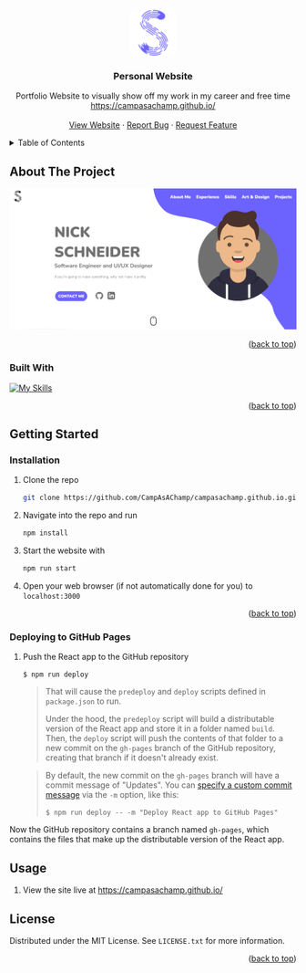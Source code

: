 <div id="top"></div>

<!-- PROJECT LOGO -->
<br />
<div align="center">
  <a href="https://github.com/CampAsAChamp/campasachamp.github.io">
    <img src="src/assets/S_Logo_Purple.svg" alt="Logo" width="80" height="80">
  </a>

<h3 align="center">Personal Website</h3>

  <p align="center">
    Portfolio Website to visually show off my work in my career and free time
    <br />
    <a href="https://campasachamp.github.io/">https://campasachamp.github.io/</a>
    <br />
    <br />
    <a href="https://campasachamp.github.io/">View Website</a>
    ·
    <a href="https://github.com/CampAsAChamp/campasachamp.github.io/issues">Report Bug</a>
    ·
    <a href="https://github.com/CampAsAChamp/campasachamp.github.io/issues">Request Feature</a>
  </p>
</div>

<!-- TABLE OF CONTENTS -->
<details>
  <summary>Table of Contents</summary>
  <ol>
    <li>
      <a href="#about-the-project">About The Project</a>
      <ul>
        <li><a href="#built-with">Built With</a></li>
      </ul>
    </li>
    <li>
      <a href="#getting-started">Getting Started</a>
      <ul>
        <li><a href="#installation">Installation</a></li>
      </ul>
    </li>
    <li><a href="#usage">Usage</a></li>
    <li><a href="#contributing">Contributing</a></li>
    <li><a href="#license">License</a></li>
  </ol>
</details>

<!-- ABOUT THE PROJECT -->

## About The Project

![product-screenshot]

<p align="right">(<a href="#top">back to top</a>)</p>

### Built With

[![My Skills](https://skillicons.dev/icons?i=react,js,html,css,figma,netlify,cloudflare)](https://skillicons.dev)

<p align="right">(<a href="#top">back to top</a>)</p>

<!-- GETTING STARTED -->

## Getting Started

### Installation

1. Clone the repo
   ```sh
   git clone https://github.com/CampAsAChamp/campasachamp.github.io.git
   ```
2. Navigate into the repo and run
   ```sh
   npm install
   ```
3. Start the website with
   ```sh
   npm run start
   ```
4. Open your web browser (if not automatically done for you) to `localhost:3000`

<p align="right">(<a href="#top">back to top</a>)</p>

### Deploying to GitHub Pages

1. Push the React app to the GitHub repository

   ```shell
   $ npm run deploy
   ```

   > That will cause the `predeploy` and `deploy` scripts defined in `package.json` to run.
   >
   > Under the hood, the `predeploy` script will build a distributable version of the React app and store it in a folder named
   > `build`. Then, the `deploy` script will push the contents of that folder to a new commit on the `gh-pages` branch of the
   > GitHub repository, creating that branch if it doesn't already exist.

   > By default, the new commit on the `gh-pages` branch will have a commit message of "Updates". You can
   > [specify a custom commit message](https://github.com/gitname/react-gh-pages/issues/80#issuecomment-1042449820) via the `-m`
   > option, like this:
   >
   > ```shell
   > $ npm run deploy -- -m "Deploy React app to GitHub Pages"
   > ```

Now the GitHub repository contains a branch named `gh-pages`, which contains the files that make up the distributable version of
the React app.

## Usage

1. View the site live at https://campasachamp.github.io/

<!-- LICENSE -->

## License

Distributed under the MIT License. See `LICENSE.txt` for more information.

<p align="right">(<a href="#top">back to top</a>)</p>

[product-screenshot]: src/assets/website_screenshot.png
